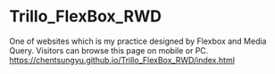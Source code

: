 # Trillo_FlexBox_RWD
One of websites which is my practice designed by Flexbox and Media Query. 
Visitors can browse this page on mobile or PC.
https://chentsungyu.github.io/Trillo_FlexBox_RWD/index.html

